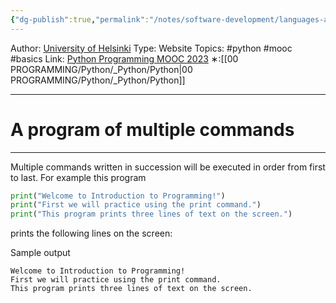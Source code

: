 ```yaml
---
{"dg-publish":true,"permalink":"/notes/software-development/languages-and-frameworks/python/0-python-programming-mooc/introduction/part-1/01-basics/02-multiple-commands/","created":"2025-07-13T15:25:00.239+08:00"}
---
```


Author: [University of Helsinki](https://programming-23.mooc.fi/)
Type: Website
Topics: #python #mooc #basics
Link: [Python Programming MOOC 2023](https://programming-23.mooc.fi/)
∗:[[00 PROGRAMMING/Python/_Python/Python\|00 PROGRAMMING/Python/_Python/Python]] 

---
#  A program of multiple commands

--- 
Multiple commands written in succession will be executed in order from first to last. For example this program

```python
print("Welcome to Introduction to Programming!")
print("First we will practice using the print command.")
print("This program prints three lines of text on the screen.")
```

prints the following lines on the screen:

Sample output

```
Welcome to Introduction to Programming! 
First we will practice using the print command. 
This program prints three lines of text on the screen.
```

